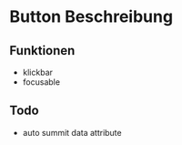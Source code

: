 # Button Beschreibung

## Funktionen

  - klickbar
  - focusable

## Todo

 - auto summit data attribute